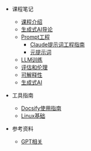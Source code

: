 * 课程笔记
  * [课程介绍](0_course_intro.md)
  * [生成式AI导论](1_intro_to_genAI.md)
  * [Prompt工程](2_prompt_engineering.md)
    * [Claude提示词工程指南](prompt_engineering/claude_prompt_guide.md)
    * [元提示词](prompt_engineering/meta_prompts.md)
  * [LLM训练](3_LLM_training.md)
  * [评估和伦理](4_evaluation_and_ethics.md)
  * [可解释性](5_explainability.md)
  * [生成式AI](6_genAI.md)

* 工具指南
  * [Docsify使用指南](misc/docsify-guide.md)
  * [Linux基础](misc/linux-basics.md)

* 参考资料
  * [GPT相关](GPT4o.md)

